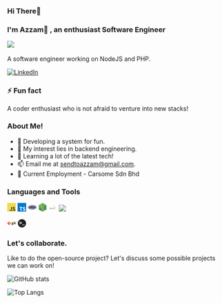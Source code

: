 ### Hi There👋

### I'm Azzam👋 , an enthusiast Software Engineer

<p align="left">
  <a href="https://skillicons.dev">
    <img src="https://skillicons.dev/icons?i=aws,nodejs,ts,js,php,mysql,mongo" />
  </a>
</p>

A software engineer working on NodeJS and PHP.

[![LinkedIn](https://img.shields.io/badge/LinkedIn-0072b1?style=for-the-badge&logo=LinkedIn&logoColor=white)](https://www.linkedin.com/in/mdazzam/) 

### ⚡ Fun fact

A coder enthusiast who is not afraid to venture into new stacks!

### About Me!

- 🌱 Developing a system for fun. 
- 🤔 My interest lies in backend engineering.
- 💬 Learning a lot of the latest tech!
- 📫 Email me at [sendtoazzam@gmail.com](mailto:sendtoazzam@gmail.com).
- :office: Current Employment - Carsome Sdn Bhd

### Languages and Tools 

<code><img height="20" src="https://raw.githubusercontent.com/github/explore/80688e429a7d4ef2fca1e82350fe8e3517d3494d/topics/javascript/javascript.png"></code>
<code><img height="20" src="https://raw.githubusercontent.com/github/explore/80688e429a7d4ef2fca1e82350fe8e3517d3494d/topics/typescript/typescript.png"></code>
<code><img height="20" src="https://raw.githubusercontent.com/github/explore/80688e429a7d4ef2fca1e82350fe8e3517d3494d/topics/php/php.png"></code>
<code><img height="20" src="https://raw.githubusercontent.com/github/explore/80688e429a7d4ef2fca1e82350fe8e3517d3494d/topics/nodejs/nodejs.png"></code>
<code><img height="20" src="https://raw.githubusercontent.com/github/explore/80688e429a7d4ef2fca1e82350fe8e3517d3494d/topics/mysql/mysql.png"></code>
<code><img height="20" src="https://avatars.githubusercontent.com/u/45120?s=48&v=4"></code>

<code><img height="20" src="https://raw.githubusercontent.com/github/explore/80688e429a7d4ef2fca1e82350fe8e3517d3494d/topics/git/git.png"></code>
<code><img height="20" src="https://raw.githubusercontent.com/github/explore/80688e429a7d4ef2fca1e82350fe8e3517d3494d/topics/terminal/terminal.png"></code>


### Let's collaborate.

Like to do the open-source project? Let's discuss some possible projects we can work on!

![GitHub stats](https://github-readme-stats-x6s6.vercel.app/api?username=sendtoazzam&show_icons=true&theme=transparent)

![Top Langs](https://github-readme-stats-x6s6.vercel.app/api/top-langs/?username=sendtoazzam&layout=compact&theme=transparent&hide=html,css,java,c%2B%2B,blade,cmake,swift,lua,arduino,c,kotlin,objective-c,vue,shell,dockerfile)

